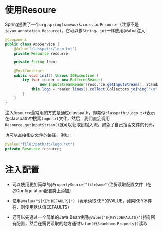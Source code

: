 # 使用Resoure

Spring提供了一个`org.springframework.core.io.Resource`（注意不是`javax.annotation.Resource`），它可以像`String`、`int`一样使用`@Value`注入：

```java
@Component
public class AppService {
    @Value("classpath:/logo.txt")
    private Resource resource;

    private String logo;

    @PostConstruct
    public void init() throws IOException {
        try (var reader = new BufferedReader(
                new InputStreamReader(resource.getInputStream(), StandardCharsets.UTF_8))) {
            this.logo = reader.lines().collect(Collectors.joining("\n"));
        }
    }
}
```

注入`Resource`最常用的方式是通过classpath，即类似`classpath:/logo.txt`表示在classpath中搜索`logo.txt`文件，然后，我们直接调用`Resource.getInputStream()`就可以获取到输入流，避免了自己搜索文件的代码。



也可以直接指定文件的路径，例如：

```java
@Value("file:/path/to/logo.txt")
private Resource resource;
```



# 注入配置

- 可以使用更加简单的`@PropertySource("fileName")`注解读取配置文件（在@Configuration配置类上添加）
- 使用`@Value("${KEY:DEFAULTS}")`（表示读取KEY的VALUE，如果KEY不存在，则使用默认值DEFAULTS）



- 还可以先通过一个简单的Java Bean使用`@Value("${KEY:DEFAULTS}")`持有所有配置，然后在需要读取的地方通过`Value(#{BeanName.Property})`读取
